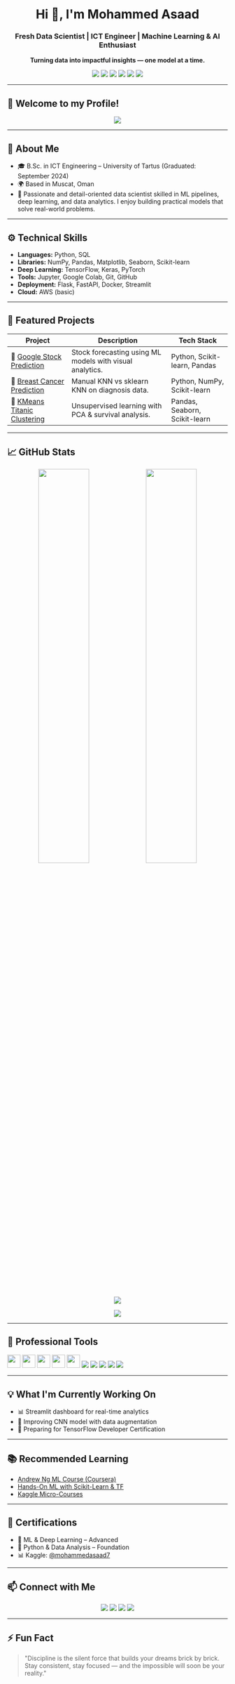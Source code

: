 <h1 align="center">Hi 👋, I'm Mohammed Asaad</h1>
<h3 align="center">Fresh Data Scientist | ICT Engineer | Machine Learning & AI Enthusiast</h3>

<p align="center"><strong>Turning data into impactful insights — one model at a time.</strong></p>

<p align="center">
  <img src="https://img.shields.io/badge/Data%20Science-%2300BFFF?style=flat-square&logo=datascience&logoColor=white" />
  <img src="https://img.shields.io/badge/Machine%20Learning-%23FF6F00?style=flat-square&logo=machinelearning&logoColor=white" />
  <img src="https://img.shields.io/badge/Deep%20Learning-%2361009E?style=flat-square&logo=deeplearning&logoColor=white" />
  <img src="https://img.shields.io/badge/ICT%20Engineer-%23008B8B?style=flat-square&logo=codingninjas&logoColor=white" />
  <img src="https://img.shields.io/badge/Oman-Based%20Engineer-%23B22222?style=flat-square&logo=world&logoColor=white" />
  <img src="https://img.shields.io/badge/Open%20To%20Work-%2300C853?style=flat-square&logo=github&logoColor=white" />
</p>

---

<h2>💬 Welcome to my Profile!</h2>

<p align="center">
  <img src="https://readme-typing-svg.herokuapp.com?font=Fira+Code&weight=500&size=22&pause=1000&center=true&width=435&lines=Data+Scientist+%7C+ICT+Engineer;AI+%26+ML+Enthusiast;Transforming+data+into+insights" />
</p>

---

## 📍 About Me

- 🎓 B.Sc. in ICT Engineering – University of Tartus (Graduated: September 2024)  
- 🌍 Based in Muscat, Oman  
- 🧠 Passionate and detail-oriented data scientist skilled in ML pipelines, deep learning, and data analytics. I enjoy building practical models that solve real-world problems.

---

## ⚙️ Technical Skills

- **Languages:** Python, SQL  
- **Libraries:** NumPy, Pandas, Matplotlib, Seaborn, Scikit-learn  
- **Deep Learning:** TensorFlow, Keras, PyTorch  
- **Tools:** Jupyter, Google Colab, Git, GitHub  
- **Deployment:** Flask, FastAPI, Docker, Streamlit  
- **Cloud:** AWS (basic)

---

## 🚀 Featured Projects

| Project | Description | Tech Stack |
|--------|-------------|------------|
| 🔹 [Google Stock Prediction](https://github.com/Mohammed-asaad-AI/Google-Stock-Price-Prediction) | Stock forecasting using ML models with visual analytics. | Python, Scikit-learn, Pandas |
| 🔹 [Breast Cancer Prediction](https://github.com/Mohammed-asaad-AI/Breast-Cancer-Prediction) | Manual KNN vs sklearn KNN on diagnosis data. | Python, NumPy, Scikit-learn |
| 🔹 [KMeans Titanic Clustering](https://github.com/Mohammed-asaad-AI/KMeans-Clustering-Project) | Unsupervised learning with PCA & survival analysis. | Pandas, Seaborn, Scikit-learn |

---

## 📈 GitHub Stats

<p align="center">
  <img src="https://github-readme-stats.vercel.app/api?username=Mohammed-asaad-AI&show_icons=true&theme=radical" width="48%"/>
  <img src="https://github-readme-streak-stats.herokuapp.com/?user=Mohammed-asaad-AI&theme=radical" width="48%"/>
</p>

<p align="center">
  <img src="https://github-readme-activity-graph.vercel.app/graph?username=Mohammed-asaad-AI&theme=react-dark&area=true&hide_border=true" />
</p>

<p align="center">
  <img src="https://komarev.com/ghpvc/?username=Mohammed-asaad-AI&label=Profile%20views&color=0e75b6&style=flat" />
</p>

---

## 💼 Professional Tools

<p align="left">
  <img src="https://cdn.jsdelivr.net/gh/devicons/devicon/icons/python/python-original.svg" height="30" />
  <img src="https://cdn.jsdelivr.net/gh/devicons/devicon/icons/pandas/pandas-original.svg" height="30" />
  <img src="https://cdn.jsdelivr.net/gh/devicons/devicon/icons/numpy/numpy-original.svg" height="30" />
  <img src="https://cdn.jsdelivr.net/gh/devicons/devicon/icons/tensorflow/tensorflow-original.svg" height="30" />
  <img src="https://cdn.jsdelivr.net/gh/devicons/devicon/icons/pytorch/pytorch-original.svg" height="30" />
  <img src="https://img.shields.io/badge/Scikit--learn-F7931E?style=flat-square&logo=scikit-learn&logoColor=white" />
  <img src="https://img.shields.io/badge/XGBoost-DC3E0D?style=flat-square&logo=xgboost&logoColor=white" />
  <img src="https://img.shields.io/badge/Plotly-3F4F75?logo=plotly&logoColor=white&style=flat-square" />
  <img src="https://img.shields.io/badge/Power%20BI-F2C811?logo=powerbi&logoColor=black&style=flat-square" />
  <img src="https://img.shields.io/badge/Tableau-E97627?logo=tableau&logoColor=white&style=flat-square" />
</p>

---

## 💡 What I'm Currently Working On

- 📊 Streamlit dashboard for real-time analytics  
- 🤖 Improving CNN model with data augmentation  
- 📘 Preparing for TensorFlow Developer Certification  

---

## 📚 Recommended Learning

- [Andrew Ng ML Course (Coursera)](https://www.coursera.org/learn/machine-learning)  
- [Hands-On ML with Scikit-Learn & TF](https://www.oreilly.com/library/view/hands-on-machine-learning/)  
- [Kaggle Micro-Courses](https://www.kaggle.com/learn)

---

## 🏅 Certifications

- 🧠 ML & Deep Learning – Advanced  
- 🔰 Python & Data Analysis – Foundation  
- 📊 Kaggle: [@mohammedasaad7](https://www.kaggle.com/mohammedasaad7)

---

## 📫 Connect with Me

<p align="center">
  <a href="mailto:mo.asaad999@gmail.com" target="_blank"><img src="https://img.shields.io/badge/Email-blue?style=for-the-badge&logo=gmail&logoColor=white" /></a>
  <a href="https://www.linkedin.com/in/mohammed-asaad99/" target="_blank"><img src="https://img.shields.io/badge/LinkedIn-0077B5?style=for-the-badge&logo=linkedin&logoColor=white" /></a>
  <a href="https://github.com/Mohammed-asaad-AI" target="_blank"><img src="https://img.shields.io/badge/GitHub-000?style=for-the-badge&logo=github&logoColor=white" /></a>
  <a href="https://www.kaggle.com/mohammedasaad7" target="_blank"><img src="https://img.shields.io/badge/Kaggle-20BEFF?style=for-the-badge&logo=kaggle&logoColor=white" /></a>
</p>

---

## ⚡ Fun Fact

<blockquote>
"Discipline is the silent force that builds your dreams brick by brick. Stay consistent, stay focused — and the impossible will soon be your reality."
</blockquote>
